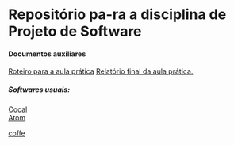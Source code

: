 <h1>Repositório pa-ra a disciplina de Projeto de Software</h1>

<h4>Documentos auxiliares </h4>


<a href="Roteiro%20aula%20pratica.pdf">Roteiro para a aula prática</a>
<a href="main.pdf"> Relatório final da aula prática.</a> 

<h5> Softwares usuais: </h5><p>
<a href="https://cocalc.com/software">Cocal</a> <br/>
<a href="https://atom.io/">Atom</a> <br/>

 <a href="https://buy.stripe.com/test_14k5lPbFNfLx2hGdQQ">coffe</a> <br/>
</p>
